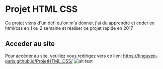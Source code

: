 # Projet HTML CSS

Ce projet viens d'un défi qu'on m'a donner, j'ai du apprendre et coder en html/css en 1 ou 2 semaine et réaliser ce projet rapide en 2017

## Acceder au site

Pour accéder au site, veuillez vous redirigez vers ce lien:
https://tlnguyen-paris.github.io/ProjetHTML_CSS/
![alt text](https://i.postimg.cc/s2tV99DS/htmlcss-main.png)
